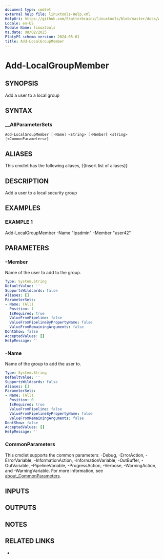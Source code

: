 ```yaml
---
document type: cmdlet
external help file: linuxtools-Help.xml
HelpUri: https://github.com/Skatterbrainz/linuxtools/blob/master/docs/Add-LocalGroupMember.md
Locale: en-US
Module Name: linuxtools
ms.date: 08/02/2025
PlatyPS schema version: 2024-05-01
title: Add-LocalGroupMember
---
```


# Add-LocalGroupMember

## SYNOPSIS

Add a user to a local group

## SYNTAX

### __AllParameterSets

```
Add-LocalGroupMember [-Name] <string> [-Member] <string> [<CommonParameters>]
```

## ALIASES

This cmdlet has the following aliases,
  {{Insert list of aliases}}

## DESCRIPTION

Add a user to a local security group

## EXAMPLES

### EXAMPLE 1

Add-LocalGroupMember -Name "lpadmin" -Member "user42"

## PARAMETERS

### -Member

Name of the user to add to the group.

```yaml
Type: System.String
DefaultValue: ''
SupportsWildcards: false
Aliases: []
ParameterSets:
- Name: (All)
  Position: 1
  IsRequired: true
  ValueFromPipeline: false
  ValueFromPipelineByPropertyName: false
  ValueFromRemainingArguments: false
DontShow: false
AcceptedValues: []
HelpMessage: ''
```

### -Name

Name of the group to add the user to.

```yaml
Type: System.String
DefaultValue: ''
SupportsWildcards: false
Aliases: []
ParameterSets:
- Name: (All)
  Position: 0
  IsRequired: true
  ValueFromPipeline: false
  ValueFromPipelineByPropertyName: false
  ValueFromRemainingArguments: false
DontShow: false
AcceptedValues: []
HelpMessage: ''
```

### CommonParameters

This cmdlet supports the common parameters: -Debug, -ErrorAction, -ErrorVariable,
-InformationAction, -InformationVariable, -OutBuffer, -OutVariable, -PipelineVariable,
-ProgressAction, -Verbose, -WarningAction, and -WarningVariable. For more information, see
[about_CommonParameters](https://go.microsoft.com/fwlink/?LinkID=113216).

## INPUTS

## OUTPUTS

## NOTES

## RELATED LINKS

- [](https://github.com/Skatterbrainz/linuxtools/blob/master/docs/Add-LocalGroupMember.md)
